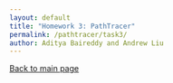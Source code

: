 ```yaml
---
layout: default
title: "Homework 3: PathTracer"
permalink: /pathtracer/task3/
author: Aditya Baireddy and Andrew Liu
---
```

[Back to main page]({{site.baseurl}}/pathtracer)
